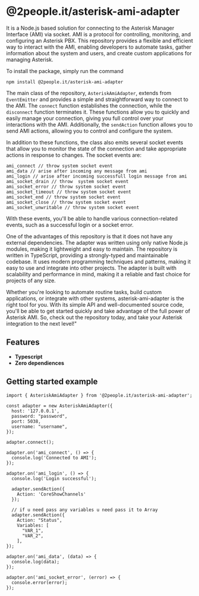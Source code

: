 # @2people.it/asterisk-ami-adapter

It is a Node.js based solution for connecting to the Asterisk Manager Interface (AMI) via socket. AMI is a protocol for controlling, monitoring, and configuring an Asterisk PBX. This repository provides a flexible and efficient way to interact with the AMI, enabling developers to automate tasks, gather information about the system and users, and create custom applications for managing Asterisk.

To install the package, simply run the command
```
npm install @2people.it/asterisk-ami-adapter
```

The main class of the repository, ```AsteriskAmiAdapter```, extends from ```EventEmitter``` and provides a simple and straightforward way to connect to the AMI.
The ``connect`` function establishes the connection, while the ```disconnect``` function terminates it. These functions allow you to quickly and easily manage your connection, giving you full control over your interactions with the AMI. Additionally, the ```sendAction``` function allows you to send AMI actions, allowing you to control and configure the system.

In addition to these functions, the class also emits several socket events that allow you to monitor the state of the connection and take appropriate actions in response to changes. The socket events are:
```
ami_connect // throw system socket event
ami_data // arise after incoming any message from ami
ami_login // arise after incoming successfull login message from ami
ami_socket_drain // throw  system socket event
ami_socket_error // throw system socket event
ami_socket_timeout // throw system socket event
ami_socket_end // throw system socket event
ami_socket_close // throw system socket event
ami_socket_unwritable // throw system socket event
```
With these events, you'll be able to handle various connection-related events, such as a successful login or a socket error.

One of the advantages of this repository is that it does not have any external dependencies. The adapter was written using only native Node.js modules, making it lightweight and easy to maintain. The repository is written in TypeScript, providing a strongly-typed and maintainable codebase. It uses modern programming techniques and patterns, making it easy to use and integrate into other projects. The adapter is built with scalability and performance in mind, making it a reliable and fast choice for projects of any size.

Whether you're looking to automate routine tasks, build custom applications, or integrate with other systems, asterisk-ami-adapter is the right tool for you. With its simple API and well-documented source code, you'll be able to get started quickly and take advantage of the full power of Asterisk AMI. So, check out the repository today, and take your Asterisk integration to the next level!"

## Features

* **Typescript**
* **Zero dependiences**

## Getting started example

```
import { AsteriskAmiAdapter } from '@2people.it/asterisk-ami-adapter';

const adapter = new AsteriskAmiAdapter({
  host: '127.0.0.1',
  password: "password",
  port: 5038,
  username: "username",
});

adapter.connect();

adapter.on('ami_connect', () => {
  console.log('Connected to AMI');
});

adapter.on('ami_login', () => {
  console.log('Login successful');

  adapter.sendAction({
    Action: 'CoreShowChannels'
  });

  // if u need pass any variables u need pass it to Array
  adapter.sendAction({
    Action: "Status",
    Variables: [
      "VAR_1",
      "VAR_2",
    ],
});

adapter.on('ami_data', (data) => {
  console.log(data);
});

adapter.on('ami_socket_error', (error) => {
  console.error(error);
});

```
